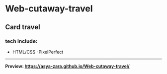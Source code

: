 # Web-cutaway-travel
## Card travel
### tech include:
- HTML/CSS 
-PixelPerfect
***
**Preview:  https://asya-zara.github.io/Web-cutaway-travel/**
